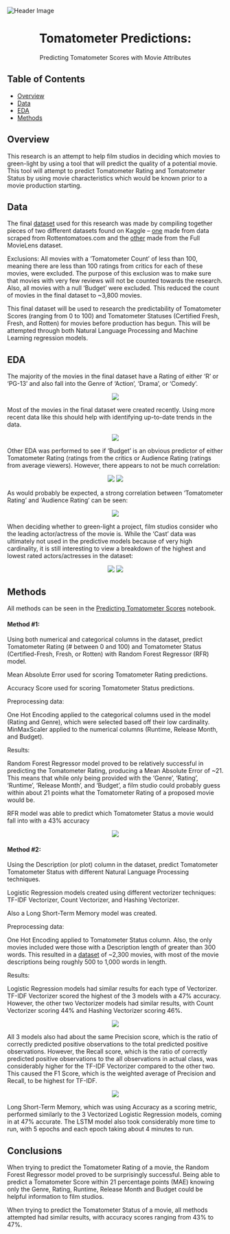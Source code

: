 
<!-- HEADER -->
![Header Image](images/RT%20image.jpg)

<p align="center">
  <h1 align="center">Tomatometer Predictions:</h1>
  <p align="center">
     Predicting Tomatometer Scores with Movie Attributes
</p>

## Table of Contents
* [Overview](#overview)
* [Data](#data)
* [EDA](#EDA)
* [Methods](#methods)


 ## Overview
This research is an attempt to help film studios in deciding which movies to green-light by using a tool that will predict the quality of a potential movie.  This tool will attempt to predict Tomatometer Rating and Tomatometer Status by using movie characteristics which would be known prior to a movie production starting.

## Data
 The final [dataset](datasets/movie_dataset.csv) used for this research was made by compiling together pieces of two different datasets found on Kaggle – [one](datasets/all_movie.csv) made from data scraped from Rottentomatoes.com and the [other](datasets/movie_metadata.csv) made from the Full MovieLens dataset.  
 
 Exclusions: All movies with a ‘Tomatometer Count’ of less than 100, meaning there are less than 100 ratings from critics for each of these movies, were excluded.  The purpose of this exclusion was to make sure that movies with very few reviews will not be counted towards the research.  Also, all movies with a null ‘Budget’ were excluded.  This reduced the count of movies in the final dataset to ~3,800 movies. 

 This final dataset will be used to research the predictability of Tomatometer Scores (ranging from 0 to 100) and Tomatometer Statuses (Certified Fresh, Fresh, and Rotten) for movies before production has begun.  This will be attempted through both Natural Language Processing and Machine Learning regression models.

 ## EDA
 The majority of the movies in the final dataset have a Rating of either ‘R’ or ‘PG-13’ and also fall into the Genre of ‘Action’, ‘Drama’, or ‘Comedy’.

<p align="center">
  <img src="images/Ratings_Genre.JPG" />
</p>
 
 Most of the movies in the final dataset were created recently.  Using more recent data like this should help with identifying up-to-date trends in the data.

<p align="center">
  <img src="images/Release_Year.JPG" />
</p>


Other EDA was performed to see if ‘Budget’ is an obvious predictor of either Tomatometer Rating (ratings from the critics or Audience Rating (ratings from average viewers).  However, there appears to not be much correlation:

<p align="center">
  <img src="images/Budget_vs_Tomatometer_Rating.JPG" />
  <img src="images/Budget_vs_Audience_Rating.JPG" />
</p>


As would probably be expected, a strong correlation between ‘Tomatometer Rating’ and ‘Audience Rating’ can be seen:

<p align="center">
  <img src="images/Tomatometer_Rating_vs_Audience_Rating.JPG" />
</p>


When deciding whether to green-light a project, film studios consider who the leading actor/actress of the movie is.  While the ‘Cast’ data was ultimately not used in the predictive models because of very high cardinality, it is still interesting to view a breakdown of the highest and lowest rated actors/actresses in the dataset:

<p align="center">
  <img src="images/Top_10_highest.JPG" />
  <img src="images/Top_10_lowest.JPG" />
</p>

## Methods
All methods can be seen in the [Predicting Tomatometer Scores](./Predicting_Tomatometer_Scores.ipynb) notebook.

#### Method #1:

Using both numerical and categorical columns in the dataset, predict Tomatometer Rating (# between 0 and 100) and Tomatometer Status (Certified-Fresh, Fresh, or Rotten) with Random Forest Regressor (RFR) model.

Mean Absolute Error used for scoring Tomatometer Rating predictions.

Accuracy Score used for scoring Tomatometer Status predictions.

Preprocessing data:

One Hot Encoding applied to the categorical columns used in the model (Rating and Genre), which were selected based off their low cardinality.  MinMaxScaler applied to the numerical columns (Runtime, Release Month, and Budget).

Results:

Random Forest Regressor model proved to be relatively successful in predicting the Tomatometer Rating, producing a Mean Absolute Error of ~21.  This means that while only being provided with the ‘Genre’, ‘Rating’, ‘Runtime’, ‘Release Month’, and ‘Budget’, a film studio could probably guess within about 21 points what the Tomatometer Rating of a proposed movie would be.

RFR model was able to predict which Tomatometer Status a movie would fall into with a 43% accuracy 

<p align="center">
  <img src="RFR_Results.JPG" />
</p>


#### Method #2:

Using the Description (or plot) column in the dataset, predict Tomatometer Tomatometer Status with different Natural Language Processing techniques.

Logistic Regression models created using different vectorizer techniques: TF-IDF Vectorizer, Count Vectorizer, and Hashing Vectorizer.

Also a Long Short-Term Memory model was created.

Preprocessing data:

One Hot Encoding applied to Tomatometer Status column.  Also, the only movies included were those with a Description length of greater than 300 words.  This resulted in a [dataset](datasets/movie_dataset_desc.csv) of ~2,300 movies, with most of the movie descriptions being roughly 500 to 1,000 words in length.

Results:


Logistic Regression models had similar results for each type of Vectorizer.  TF-IDF Vectorizer scored the highest of the 3 models with a 47% accuracy.  However, the other two Vectorizer models had similar results, with Count Vectorizer scoring 44% and Hashing Vectorizer scoring 46%.

<p align="center">
  <img src="NLP_Vectorizer_Results.JPG" />
</p>

All 3 models also had about the same Precision score, which is the ratio of correctly predicted positive observations to the total predicted positive observations.  However, the Recall score, which is the ratio of correctly predicted positive observations to the all observations in actual class, was considerably higher for the TF-IDF Vectorizer compared to the other two.  This caused the F1 Score, which is the weighted average of Precision and Recall, to be highest for TF-IDF.

<p align="center">
  <img src="NLP_Vectorizer_Results_F1.JPG" />
</p>

Long Short-Term Memory, which was using Accuracy as a scoring metric, performed similarly to the 3 Vectorized Logistic Regression models, coming in at 47% accurate.  The LSTM model also took considerably more time to run, with 5 epochs and each epoch taking about 4 minutes to run.

## Conclusions

When trying to predict the Tomatometer Rating of a movie, the Random Forest Regressor model proved to be surprisingly successful.  Being able to predict a Tomatometer Score within 21 percentage points (MAE) knowing only the Genre, Rating, Runtime, Release Month and Budget could be helpful information to film studios.

When trying to predict the Tomatometer Status of a movie, all methods attempted had similar results, with accuracy scores ranging from 43% to 47%.




